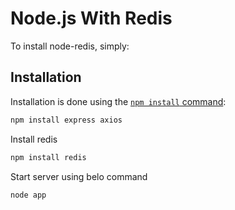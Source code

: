 # Node.js With Redis

To install node-redis, simply:

## Installation

Installation is done using the
[`npm install` command](https://docs.npmjs.com/getting-started/installing-npm-packages-locally):

```bash
npm install express axios
```

Install redis

```bash
npm install redis
```



Start server using belo command

```bash
node app
```